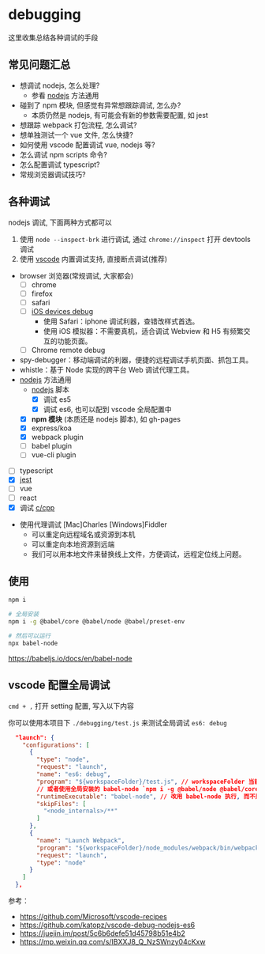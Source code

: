 # debugging

这里收集总结各种调试的手段

## 常见问题汇总

- 想调试 nodejs, 怎么处理?
  - 参看 [nodejs](./packages/nodejs/readme.md) 方法通用
- 碰到了 npm 模块, 但感觉有异常想跟踪调试, 怎么办?
  - 本质仍然是 nodejs, 有可能会有新的参数需要配置, 如 jest
- 想跟踪 webpack 打包流程, 怎么调试?
- 想单独测试一个 vue 文件, 怎么快捷?
- 如何使用 vscode 配置调试 vue, nodejs 等?
- 怎么调试 npm scripts 命令?
- 怎么配置调试 typescript?
- 常规浏览器调试技巧?

## 各种调试

nodejs 调试, 下面两种方式都可以

1. 使用 `node --inspect-brk` 进行调试, 通过 `chrome://inspect` 打开 devtools 调试
2. 使用 [vscode](https://code.visualstudio.com/docs/nodejs/nodejs-debugging) 内置调试支持, 直接断点调试(推荐)

- browser 浏览器(常规调试, 大家都会)
  - [ ] chrome
  - [ ] firefox
  - [ ] safari
  - [ ] [iOS devices debug](./packages/ios/readme.md)
    - 使用 Safari：iphone 调试利器，查错改样式首选。
    - 使用 iOS 模拟器：不需要真机，适合调试 Webview 和 H5 有频繁交互的功能页面。
  - [ ] Chrome remote debug
- spy-debugger：移动端调试的利器，便捷的远程调试手机页面、抓包工具。
- whistle：基于 Node 实现的跨平台 Web 调试代理工具。
- [nodejs](./packages/nodejs/readme.md) 方法通用
  - [nodejs](./packages/nodejs/readme.md) 脚本
    - [x] 调试 es5
    - [x] 调试 es6, 也可以配到 vscode 全局配置中
  - [x] **npm 模块** (本质还是 nodejs 脚本), 如 gh-pages
  - [x] express/koa
  - [x] webpack plugin
  - [ ] babel plugin
  - [ ] vue-cli plugin
- [ ] typescript
- [x] [jest](./packages/jest/readme.md)
- [ ] vue
- [ ] react
- [x] 调试 [c/cpp](./packages/cpp/readme.md)
- 使用代理调试 [Mac]Charles [Windows]Fiddler
  - 可以重定向远程域名或资源到本机
  - 可以重定向本地资源到远端
  - 我们可以用本地文件来替换线上文件，方便调试，远程定位线上问题。

## 使用

```bash
npm i

# 全局安装
npm i -g @babel/core @babel/node @babel/preset-env

# 然后可以运行
npx babel-node
```

https://babeljs.io/docs/en/babel-node


## vscode 配置全局调试

`cmd + ,` 打开 setting 配置, 写入以下内容

你可以使用本项目下 `./debugging/test.js` 来测试全局调试 `es6: debug`

```json
  "launch": {
    "configurations": [
      {
        "type": "node",
        "request": "launch",
        "name": "es6: debug",
        "program": "${workspaceFolder}/test.js", // workspaceFolder 当前工作路径：当前文件所在的工作空间
        // 或者使用全局安装的 babel-node `npm i -g @babel/node @babel/core @babel/preset-env`
        "runtimeExecutable": "babel-node", // 改用 babel-node 执行, 而不是 node
        "skipFiles": [
          "<node_internals>/**"
        ]
      },
      {
        "name": "Launch Webpack",
        "program": "${workspaceFolder}/node_modules/webpack/bin/webpack.js",
        "request": "launch",
        "type": "node"
      }
    ]
  },
```

参考：

- https://github.com/Microsoft/vscode-recipes
- https://github.com/katopz/vscode-debug-nodejs-es6
- https://juejin.im/post/5c6b6defe51d45798b51e4b2
- https://mp.weixin.qq.com/s/IBXXJ8_Q_NzSWnzy04cKxw
